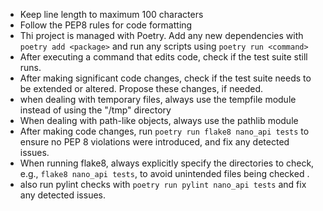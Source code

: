 - Keep line length to maximum 100 characters
- Follow the PEP8 rules for code formatting
- Thi project is managed with Poetry. Add any new dependencies with `poetry add <package>` and run any scripts using `poetry run <command>`
- After executing a command that edits code, check if the test suite still runs. 
- After making significant code changes, check if the test suite needs to be extended or altered. Propose these changes, if needed.
- when dealing with temporary files, always use the tempfile module instead of using the "/tmp" directory
- When dealing with path-like objects, always use the pathlib module
- After making code changes, run `poetry run flake8 nano_api tests` to ensure no PEP 8 violations were introduced, and fix any detected issues.
- When running flake8, always explicitly specify the directories to check, e.g., `flake8 nano_api tests`, to avoid unintended files being checked .
- also run pylint checks with `poetry run pylint nano_api tests` and fix any detected issues.